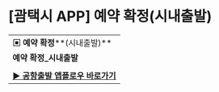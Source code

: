 # [괌택시 APP] 예약 확정(시내출발)

|  |
| --- |
| **▣ 예약 확정****(시내출발)** |
| **예약 확정\_시내출발** |
|  |
| **[▶ 공항출발 앱플로우 바로가기](https://kakaomobilitysupport.zendesk.com/hc/ko/articles/35515958211225--%EA%B4%8C%ED%83%9D%EC%8B%9C-APP-%EC%98%88%EC%95%BD-%ED%99%95%EC%A0%95-%EA%B3%B5%ED%95%AD%EC%B6%9C%EB%B0%9C)** |